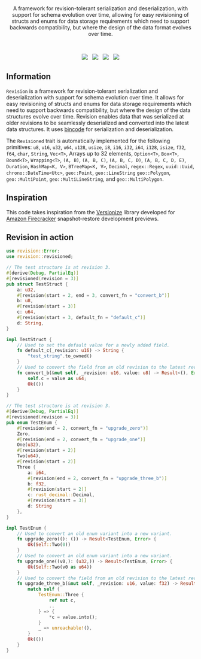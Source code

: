 <br>

<!-- <p align="center">
    <a href="https://github.com/surrealdb/revision#gh-dark-mode-only" target="_blank">
        <img width="200" src="/img/white/logo.svg" alt="Revision Logo">
    </a>
    <a href="https://github.com/surrealdb/revision#gh-light-mode-only" target="_blank">
        <img width="200" src="/img/black/logo.svg" alt="Revision Logo">
    </a>
</p> -->

<p align="center">A framework for revision-tolerant serialization and deserialization,
with support for schema evolution over time, allowing for easy revisioning of structs and enums for data storage requirements which need to support backwards
compatibility, but where the design of the data format evolves over time.</p>

<br>

<p align="center">
    <a href="https://github.com/surrealdb/revision"><img src="https://img.shields.io/badge/status-beta-ff00bb.svg?style=flat-square"></a>
    &nbsp;
    <a href="https://docs.rs/revision/"><img src="https://img.shields.io/docsrs/revision?style=flat-square"></a>
    &nbsp;
    <a href="https://crates.io/crates/revision"><img src="https://img.shields.io/crates/v/revision?style=flat-square"></a>
    &nbsp;
    <a href="https://github.com/surrealdb/revision"><img src="https://img.shields.io/badge/license-Apache_License_2.0-00bfff.svg?style=flat-square"></a>
</p>

## Information

`Revision` is a framework for revision-tolerant serialization and deserialization with support for schema evolution over time. It allows for easy revisioning of structs and enums for data storage requirements which need to support backwards compatibility, but where the design of the data structures evolve over time. Revision enables data that was serialized at older revisions to be seamlessly deserialized and converted into the latest data structures. It uses [bincode](https://crates.io/crates/bincode) for serialization and deserialization. 

The `Revisioned` trait is automatically implemented for the following primitives: `u8`, `u16`, `u32`, `u64`, `u128`, `usize`, `i8`, `i16`, `i32`, `i64`, `i128`, `isize`, `f32`, `f64`, `char`, `String`, `Vec<T>`, Arrays up to 32 elements, `Option<T>`, `Box<T>`, `Bound<T>`, `Wrapping<T>`, `(A, B)`, `(A, B, C)`, `(A, B, C, D)`, `(A, B, C, D, E)`, `Duration`, `HashMap<K, V>`, `BTreeMap<K, V>`, `Decimal`, `regex::Regex`, `uuid::Uuid`, `chrono::DateTime<Utc>`, `geo::Point`, `geo::LineString` `geo::Polygon`, `geo::MultiPoint`, `geo::MultiLineString`, and `geo::MultiPolygon`.

## Inspiration

This code takes inspiration from the [Versionize](https://github.com/firecracker-microvm/versionize) library developed for [Amazon Firecracker](https://github.com/firecracker-microvm/firecracker) snapshot-restore development previews.

## Revision in action

```rust
use revision::Error;
use revision::revisioned;

// The test structure is at revision 3.
#[derive(Debug, PartialEq)]
#[revisioned(revision = 3)]
pub struct TestStruct {
    a: u32,
    #[revision(start = 2, end = 3, convert_fn = "convert_b")]
    b: u8,
    #[revision(start = 3)]
    c: u64,
    #[revision(start = 3, default_fn = "default_c")]
    d: String,
}

impl TestStruct {
    // Used to set the default value for a newly added field.
    fn default_c(_revision: u16) -> String {
        "test_string".to_owned()
    }
    // Used to convert the field from an old revision to the latest revision
    fn convert_b(&mut self, _revision: u16, value: u8) -> Result<(), Error> {
        self.c = value as u64;
        Ok(())
    }
}

// The test structure is at revision 3.
#[derive(Debug, PartialEq)]
#[revisioned(revision = 3)]
pub enum TestEnum {
    #[revision(end = 2, convert_fn = "upgrade_zero")]
    Zero,
    #[revision(end = 2, convert_fn = "upgrade_one")]
    One(u32),
    #[revision(start = 2)]
    Two(u64),
    #[revision(start = 2)]
    Three {
        a: i64,
        #[revision(end = 2, convert_fn = "upgrade_three_b")]
        b: f32,
        #[revision(start = 2)]
        c: rust_decimal::Decimal,
        #[revision(start = 3)]
        d: String
    },
}

impl TestEnum {
    // Used to convert an old enum variant into a new variant.
    fn upgrade_zero((): ()) -> Result<TestEnum, Error> {
        Ok(Self::Two(0))
    }
    // Used to convert an old enum variant into a new variant.
    fn upgrade_one((v0,): (u32,)) -> Result<TestEnum, Error> {
        Ok(Self::Two(v0 as u64))
    }
    // Used to convert the field from an old revision to the latest revision
    fn upgrade_three_b(&mut self, _revision: u16, value: f32) -> Result<(), Error> {
        match self {
            TestEnum::Three {
                ref mut c,
                ..
            } => {
                *c = value.into();
            }
            _ => unreachable!(),
        }
        Ok(())
    }
}
```
